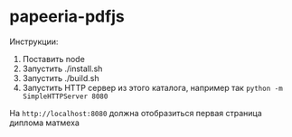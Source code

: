 # papeeria-pdfjs

Инструкции:

1. Поставить node
1. Запустить ./install.sh 
1. Запустить ./build.sh
1. Запустить HTTP сервер из этого каталога, например так `python -m SimpleHTTPServer 8080`

На `http://localhost:8080` должна отобразиться первая страница диплома матмеха 
